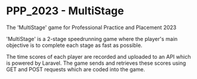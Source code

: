 # PPP_2023 - MultiStage
The 'MultiStage' game for Professional Practice and Placement 2023

'MultiStage' is a 2-stage speedrunning game where the player's main objective is to complete each stage as fast as possible.

The time scores of each player are recorded and uploaded to an API which is powered by Laravel. The game sends and retrieves these scores using GET and POST requests
which are coded into the game.
